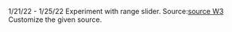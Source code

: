 1/21/22 - 1/25/22
    Experiment with range slider. 
    Source:[source W3](https://www.w3schools.com/howto/howto_js_rangeslider.asp)
    Customize the given source.
    